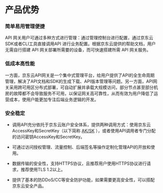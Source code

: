 # 产品优势
### 简单易用管理便捷
API 网关用户可通过多种方式进行管理：通过管理控制台进行配置，通过京东云SDK或者CLI工具直接调用API 进行业务配置。根据京东云提供的帮助文档，用户无需自行搭建 API 网关部署所需要的设备，而可快速搭建所需 API 网关服务。

### 低成本高性能
一方面，京东云API网关是一个集中式管理平台，给用户提供了API的全生命周期管理，解决了API文档和SDK的生成下载、API版本管理等问题。另一方面，API网关采用跨可用区分布式部署，可自动扩展并承载大规模访问，部分节点甚至部分机房的故障都不会导致服务不可用，以保证网关高可靠性，从而有效为用户降低了运营成本，使用户能更加专注后端业务逻辑的开发。

### 安全稳定

* 调用API充分依托于京东云账户安全体系，提供两种调用方式：使用京东云AccessKey和SecretKey（以下简称  [AK/SK](https://uc.jdcloud.com/account/accessKey) ），或者使用API调用者专门分配的访问密钥AccessKey和SecretKey。

* 可通过访问授权管理、流量控制、后端签名等操作定制化管理API的开放和使用。

* 数据传输的安全性，支持HTTPS协议，且推荐用户使用HTTPS协议进行请求，推荐使用TLS 1.2以上。

* 提供了基本的防DDoS/CC等安全防护功能，如果需要更高安全性，可以搭配京东云安全产品。


